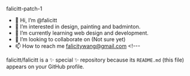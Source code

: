 falicitt-patch-1
- 👋 Hi, I’m @falicitt
- 👀 I’m interested in design, painting and badminton.
- 🌱 I’m currently learning web design and development.
- 💞️ I’m looking to collaborate on (Not sure yet)
- 📫 How to reach me falicitywang@gmail.com <!---


falicitt/falicitt is a ✨ special ✨ repository because its `README.md` (this file) appears on your GitHub profile.

